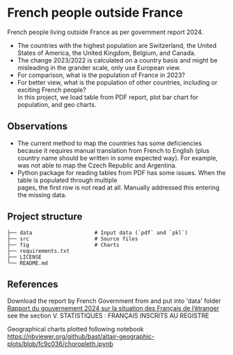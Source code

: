 # French people outside France
French people living outside France as per government report 2024. <br>
- The countries with the highest population are Switzerland, the United States of America, 
the United Kingdom, Belgium, and Canada. <br>
- The change 2023/2022 is calculated on a country basis and might be misleading in the grander scale, 
only use European view.<br>
- For comparison, what is the population of France in 2023?<br>
- For better view, what is the population of other countries, including or exciting French people?<br>
In this project, we load table from PDF report, plot bar chart for population, and geo charts.

## Observations
- The current method to map the countries has some deficiencies because it requires manual translation 
from French to English (plus country name should be written in some expected way). For example, was not able to map 
the Czech Republic and Argentina. 
- Python package for reading tables from PDF has some issues. When the table is populated through multiple  
pages, the first row is not read at all. Manually addressed this entering the missing data.  

## Project structure
```
├── data                    # Input data (`pdf` and `pkl`)
├── src                     # Source files 
├── fig                     # Charts
├── requirements.txt        
├── LICENSE
└── README.md
```

## References
Download the report by French Government from and put into 'data' folder <br>
<a href="https://francais-du-monde.org/wp-content/uploads/2022/11/2024-gouvernement-francais-etranger-rapport.pdf">Rapport du gouvernement 2024 sur la situation des Français de l’étranger</a> <br>
see the section V. STATISTIQUES : FRANÇAIS INSCRITS AU REGISTRE 

Geographical charts plotted following notebook <br>
https://nbviewer.org/github/bast/altair-geographic-plots/blob/fc9c036/choropleth.ipynb

